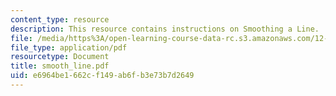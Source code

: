 ```yaml
---
content_type: resource
description: This resource contains instructions on Smoothing a Line.
file: /media/https%3A/open-learning-course-data-rc.s3.amazonaws.com/12-114-field-geology-i-fall-2005/e6964be1662cf149ab6fb3e73b7d2649_smooth_line.pdf
file_type: application/pdf
resourcetype: Document
title: smooth_line.pdf
uid: e6964be1-662c-f149-ab6f-b3e73b7d2649
---
```

